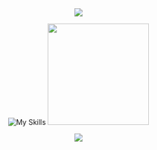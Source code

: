 
<div align="center">

<div align="center">
  <img src="https://capsule-render.vercel.app/api?type=waving&color=gradient&height=100&section=header"/>
</div>
    
  ![My Skills](https://skillicons.dev/icons?i=html,css,tailwind,js,golang,react,solidity,vite,ts,next,expressjs,bun,nodejs,postgresql,vue,mongodb,aws,firebase,md,git,github,vscode,jest,styledcomponents,postman,stackoverflow&perline=9)
  <img src = "https://github-readme-stats.vercel.app/api/top-langs/?username=0xkieranwilliams&layout=donut&theme=dark&hide_border=true" height = 200>

</div>

<div align="center">
  <img src="https://capsule-render.vercel.app/api?type=waving&color=gradient&height=100&section=footer"/>
</div>

